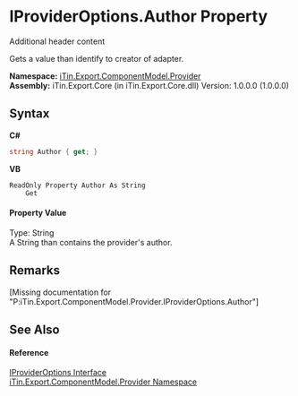 # IProviderOptions.Author Property 
Additional header content 

Gets a value than identify to creator of adapter.

**Namespace:**&nbsp;<a href="N_iTin_Export_ComponentModel_Provider">iTin.Export.ComponentModel.Provider</a><br />**Assembly:**&nbsp;iTin.Export.Core (in iTin.Export.Core.dll) Version: 1.0.0.0 (1.0.0.0)

## Syntax

**C#**<br />
``` C#
string Author { get; }
```

**VB**<br />
``` VB
ReadOnly Property Author As String
	Get
```


#### Property Value
Type: String<br />A String than contains the provider's author.

## Remarks
\[Missing <remarks> documentation for "P:iTin.Export.ComponentModel.Provider.IProviderOptions.Author"\]

## See Also


#### Reference
<a href="T_iTin_Export_ComponentModel_Provider_IProviderOptions">IProviderOptions Interface</a><br /><a href="N_iTin_Export_ComponentModel_Provider">iTin.Export.ComponentModel.Provider Namespace</a><br />